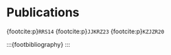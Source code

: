 # Publications

{footcite:p}`RRS14`
{footcite:p}`JJKRZ23`
{footcite:p}`KZJZR20`

:::{footbibliography}
:::
